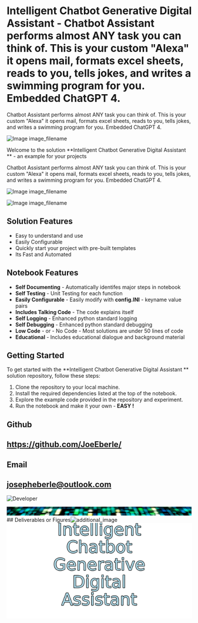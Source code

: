 
# Intelligent Chatbot Generative Digital Assistant  - Chatbot Assistant performs almost ANY task you can think of. This is your custom "Alexa" it opens mail, formats excel sheets, reads to you, tells jokes, and writes a swimming program for you.  Embedded ChatGPT 4. 
Chatbot Assistant performs almost ANY task you can think of. This is your custom "Alexa" it opens mail, formats excel sheets, reads to you, tells jokes, and writes a swimming program for you.  Embedded ChatGPT 4. 

![Image image_filename](code.png)

Welcome to the solution **Intelligent Chatbot Generative Digital Assistant ** - an example for your projects

Chatbot Assistant performs almost ANY task you can think of. This is your custom "Alexa" it opens mail, formats excel sheets, reads to you, tells jokes, and writes a swimming program for you.  Embedded ChatGPT 4. 

![Image image_filename](sample.png)

![Image image_filename]("solution_sign.png")

## Solution Features
- Easy to understand and use  
- Easily Configurable 
- Quickly start your project with pre-built templates
- Its Fast and Automated

## Notebook Features
- **Self Documenting** - Automatically identifes major steps in notebook 
- **Self Testing** - Unit Testing for each function
- **Easily Configurable** - Easily modify with **config.INI** - keyname value pairs
- **Includes Talking Code** - The code explains itself 
- **Self Logging** - Enhanced python standard logging   
- **Self Debugging** - Enhanced python standard debugging
- **Low Code** - or - No Code  - Most solutions are under 50 lines of code
- **Educational** - Includes educational dialogue and background material
    
## Getting Started
To get started with the **Intelligent Chatbot Generative Digital Assistant ** solution repository, follow these steps:
1. Clone the repository to your local machine.
2. Install the required dependencies listed at the top of the notebook.
3. Explore the example code provided in the repository and experiment.
4. Run the notebook and make it your own - **EASY !**
    

## Github    
## https://github.com/JoeEberle/ 

## Email 
## josepheberle@outlook.com 

    
![Developer](developer.png)

![Brand](brand.png)
    ## Deliverables or Figures![additional_image](joe_logo.png)  <br>![additional_image](solution_stacked_sign.png)  <br>